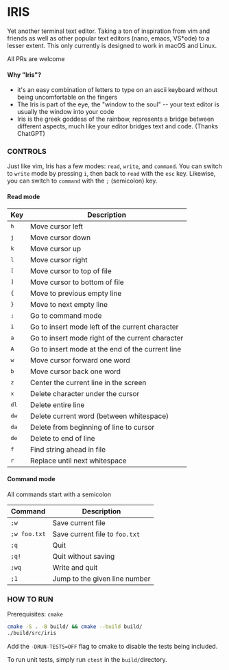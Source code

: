 # IRIS
Yet another terminal text editor. Taking a ton of inspiration from vim and
friends as well as other popular text editors (nano, emacs, VS*ode) to a lesser
extent. This only currently is designed to work in macOS and Linux.

All PRs are welcome

#### Why "Iris"?
* it's an easy combination of letters to type on an ascii keyboard without being
uncomfortable on the fingers
* The Iris is part of the eye, the "window to the soul" -- your text editor is
usually the window into your code
* Iris is the greek goddess of the rainbow, represents a bridge between
different aspects, much like your editor bridges text and code. (Thanks
ChatGPT)

### CONTROLS
Just like vim, Iris has a few modes: `read`, `write`, and `command`. You can
switch to `write` mode by pressing `i`, then back to `read` with the `esc` key.
Likewise, you can switch to `command` with the `;` (semicolon) key.

#### Read mode

| Key           | Description                                      |
|---------------|--------------------------------------------------|
| <kbd>h</kbd>  | Move cursor left                                 |
| <kbd>j</kbd>  | Move cursor down                                 |
| <kbd>k</kbd>  | Move cursor up                                   |
| <kbd>l</kbd>  | Move cursor right                                |
| <kbd>[</kbd>  | Move cursor to top of file                       |
| <kbd>]</kbd>  | Move cursor to bottom of file                    |
| <kbd>{</kbd>  | Move to previous empty line                      |
| <kbd>}</kbd>  | Move to next empty line                          |
| <kbd>;</kbd>  | Go to command mode                               |
| <kbd>i</kbd>  | Go to insert mode left of the current character  |
| <kbd>a</kbd>  | Go to insert mode right of the current character |
| <kbd>A</kbd>  | Go to insert mode at the end of the current line |
| <kbd>w</kbd>  | Move cursor forward one word                     |
| <kbd>b</kbd>  | Move cursor back one word                        |
| <kbd>z</kbd>  | Center the current line in the screen            |
| <kbd>x</kbd>  | Delete character under the cursor                |
| <kbd>dl</kbd> | Delete entire line                               |
| <kbd>dw</kbd> | Delete current word (between whitespace)         |
| <kbd>da</kbd> | Delete from beginning of line to cursor          |
| <kbd>de</kbd> | Delete to end of line                            |
| <kbd>f</kbd>  | Find string ahead in file                        |
| <kbd>r</kbd>  | Replace until next whitespace                    |

#### Command mode
All commands start with a semicolon

| Command      | Description                    |
|--------------|--------------------------------|
| `;w`         | Save current file              |
| `;w foo.txt` | Save current file to `foo.txt` |
| `;q`         | Quit                           |
| `;q!`        | Quit without saving            |
| `;wq`        | Write and quit                 |
| `;1`         | Jump to the given line number  |

### HOW TO RUN
Prerequisites: `cmake`

```bash
cmake -S . -B build/ && cmake --build build/
./build/src/iris
```
Add the `-DRUN-TESTS=OFF` flag to cmake to disable the tests being included.

To run unit tests, simply run `ctest` in the `build/`directory.
